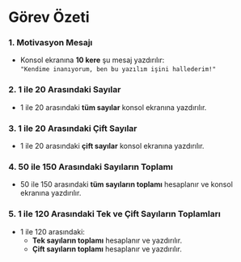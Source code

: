 # Görev Özeti

### 1. Motivasyon Mesajı
- Konsol ekranına **10 kere** şu mesaj yazdırılır:  
  `"Kendime inanıyorum, ben bu yazılım işini hallederim!"`

### 2. 1 ile 20 Arasındaki Sayılar
- 1 ile 20 arasındaki **tüm sayılar** konsol ekranına yazdırılır.

### 3. 1 ile 20 Arasındaki Çift Sayılar
- 1 ile 20 arasındaki **çift sayılar** konsol ekranına yazdırılır.

### 4. 50 ile 150 Arasındaki Sayıların Toplamı
- 50 ile 150 arasındaki **tüm sayıların toplamı** hesaplanır ve konsol ekranına yazdırılır.

### 5. 1 ile 120 Arasındaki Tek ve Çift Sayıların Toplamları
- 1 ile 120 arasındaki:
  - **Tek sayıların toplamı** hesaplanır ve yazdırılır.
  - **Çift sayıların toplamı** hesaplanır ve yazdırılır.


